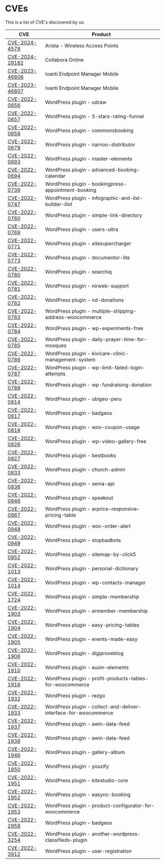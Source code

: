# CVEs
This is a list of CVE's discovered by us.

| CVE                                                                             | Product                                                          |
|---------------------------------------------------------------------------------|------------------------------------------------------------------|
| [CVE-2024-4578](https://cve.mitre.org/cgi-bin/cvename.cgi?name=CVE-2024-4578)   | Arista - Wireless Access Points                                  |
| [CVE-2024-29182](https://cve.mitre.org/cgi-bin/cvename.cgi?name=CVE-2024-29182) | Collabora Online                                                 |
| [CVE-2023-46806](https://cve.mitre.org/cgi-bin/cvename.cgi?name=CVE-2023-46806) | Ivanti Endpoint Manager Mobile                                   |
| [CVE-2023-46807](https://cve.mitre.org/cgi-bin/cvename.cgi?name=CVE-2023-46807) | Ivanti Endpoint Manager Mobile                                   |
| [CVE-2022-0656](https://cve.mitre.org/cgi-bin/cvename.cgi?name=CVE-2022-0656)   | WordPress plugin - udraw                                         |
| [CVE-2022-0657](https://cve.mitre.org/cgi-bin/cvename.cgi?name=CVE-2022-0657)   | WordPress plugin - 5-stars-rating-funnel                         |
| [CVE-2022-0658](https://cve.mitre.org/cgi-bin/cvename.cgi?name=CVE-2022-0658)   | WordPress plugin - commonsbooking                                |
| [CVE-2022-0679](https://cve.mitre.org/cgi-bin/cvename.cgi?name=CVE-2022-0679)   | WordPress plugin - narnoo-distributor                            |
| [CVE-2022-0693](https://cve.mitre.org/cgi-bin/cvename.cgi?name=CVE-2022-0693)   | WordPress plugin - master-elements                               |
| [CVE-2022-0694](https://cve.mitre.org/cgi-bin/cvename.cgi?name=CVE-2022-0694)   | WordPress plugin - advanced-booking-calendar                     |
| [CVE-2022-0739](https://cve.mitre.org/cgi-bin/cvename.cgi?name=CVE-2022-0739)   | WordPress plugin - bookingpress-appointment-booking              |
| [CVE-2022-0747](https://cve.mitre.org/cgi-bin/cvename.cgi?name=CVE-2022-0747)   | WordPress plugin - infographic-and-list-builder-ilist            |
| [CVE-2022-0760](https://cve.mitre.org/cgi-bin/cvename.cgi?name=CVE-2022-0760)   | WordPress plugin - simple-link-directory                         |
| [CVE-2022-0769](https://cve.mitre.org/cgi-bin/cvename.cgi?name=CVE-2022-0769)   | WordPress plugin - users-ultra                                   |
| [CVE-2022-0771](https://cve.mitre.org/cgi-bin/cvename.cgi?name=CVE-2022-0771)   | WordPress plugin - sitesupercharger                              |
| [CVE-2022-0773](https://cve.mitre.org/cgi-bin/cvename.cgi?name=CVE-2022-0773)   | WordPress plugin - documentor-lite                               |
| [CVE-2022-0780](https://cve.mitre.org/cgi-bin/cvename.cgi?name=CVE-2022-0780)   | WordPress plugin - searchiq                                      |
| [CVE-2022-0781](https://cve.mitre.org/cgi-bin/cvename.cgi?name=CVE-2022-0781)   | WordPress plugin - nirweb-support                                |
| [CVE-2022-0782](https://cve.mitre.org/cgi-bin/cvename.cgi?name=CVE-2022-0782)   | WordPress plugin - nd-donations                                  |
| [CVE-2022-0783](https://cve.mitre.org/cgi-bin/cvename.cgi?name=CVE-2022-0783)   | WordPress plugin - multiple-shipping-address-woocommerce         |
| [CVE-2022-0784](https://cve.mitre.org/cgi-bin/cvename.cgi?name=CVE-2022-0784)   | WordPress plugin - wp-experiments-free                           |
| [CVE-2022-0785](https://cve.mitre.org/cgi-bin/cvename.cgi?name=CVE-2022-0785)   | WordPress plugin - daily-prayer-time-for-mosques                 |
| [CVE-2022-0786](https://cve.mitre.org/cgi-bin/cvename.cgi?name=CVE-2022-0786)   | WordPress plugin - kivicare-clinic-management-system             |
| [CVE-2022-0787](https://cve.mitre.org/cgi-bin/cvename.cgi?name=CVE-2022-0787)   | WordPress plugin - wp-limit-failed-login-attempts                |
| [CVE-2022-0788](https://cve.mitre.org/cgi-bin/cvename.cgi?name=CVE-2022-0788)   | WordPress plugin - wp-fundraising-donation                       |
| [CVE-2022-0814](https://cve.mitre.org/cgi-bin/cvename.cgi?name=CVE-2022-0814)   | WordPress plugin - ubigeo-peru                                   |
| [CVE-2022-0817](https://cve.mitre.org/cgi-bin/cvename.cgi?name=CVE-2022-0817)   | WordPress plugin - badgeos                                       |
| [CVE-2022-0818](https://cve.mitre.org/cgi-bin/cvename.cgi?name=CVE-2022-0818)   | WordPress plugin - woo-coupon-usage                              |
| [CVE-2022-0826](https://cve.mitre.org/cgi-bin/cvename.cgi?name=CVE-2022-0826)   | WordPress plugin - wp-video-gallery-free                         |
| [CVE-2022-0827](https://cve.mitre.org/cgi-bin/cvename.cgi?name=CVE-2022-0827)   | WordPress plugin - bestbooks                                     |
| [CVE-2022-0833](https://cve.mitre.org/cgi-bin/cvename.cgi?name=CVE-2022-0833)   | WordPress plugin - church-admin                                  |
| [CVE-2022-0836](https://cve.mitre.org/cgi-bin/cvename.cgi?name=CVE-2022-0836)   | WordPress plugin - sema-api                                      |
| [CVE-2022-0846](https://cve.mitre.org/cgi-bin/cvename.cgi?name=CVE-2022-0846)   | WordPress plugin - speakout                                      |
| [CVE-2022-0867](https://cve.mitre.org/cgi-bin/cvename.cgi?name=CVE-2022-0867)   | WordPress plugin - arprice-responsive-pricing-table              |
| [CVE-2022-0948](https://cve.mitre.org/cgi-bin/cvename.cgi?name=CVE-2022-0948)   | WordPress plugin - woc-order-alert                               |
| [CVE-2022-0949](https://cve.mitre.org/cgi-bin/cvename.cgi?name=CVE-2022-0949)   | WordPress plugin - stopbadbots                                   |
| [CVE-2022-0952](https://cve.mitre.org/cgi-bin/cvename.cgi?name=CVE-2022-0952)   | WordPress plugin - sitemap-by-click5                             |
| [CVE-2022-1013](https://cve.mitre.org/cgi-bin/cvename.cgi?name=CVE-2022-1013)   | WordPress plugin - personal-dictionary                           |
| [CVE-2022-1014](https://cve.mitre.org/cgi-bin/cvename.cgi?name=CVE-2022-1014)   | WordPress plugin - wp-contacts-manager                           |
| [CVE-2022-1724](https://cve.mitre.org/cgi-bin/cvename.cgi?name=CVE-2022-1724)   | WordPress plugin - simple-membership                             |
| [CVE-2022-1903](https://cve.mitre.org/cgi-bin/cvename.cgi?name=CVE-2022-1903)   | WordPress plugin - armember-membership                           |
| [CVE-2022-1904](https://cve.mitre.org/cgi-bin/cvename.cgi?name=CVE-2022-1904)   | WordPress plugin - easy-pricing-tables                           |
| [CVE-2022-1905](https://cve.mitre.org/cgi-bin/cvename.cgi?name=CVE-2022-1905)   | WordPress plugin - events-made-easy                              |
| [CVE-2022-1906](https://cve.mitre.org/cgi-bin/cvename.cgi?name=CVE-2022-1906)   | WordPress plugin - digiproveblog                                 |
| [CVE-2022-1910](https://cve.mitre.org/cgi-bin/cvename.cgi?name=CVE-2022-1910)   | WordPress plugin - auxin-elements                                |
| [CVE-2022-1916](https://cve.mitre.org/cgi-bin/cvename.cgi?name=CVE-2022-1916)   | WordPress plugin - profit-products-tables-for-woocommerce        |
| [CVE-2022-1932](https://cve.mitre.org/cgi-bin/cvename.cgi?name=CVE-2022-1932)   | WordPress plugin - rezgo                                         |
| [CVE-2022-1933](https://cve.mitre.org/cgi-bin/cvename.cgi?name=CVE-2022-1933)   | WordPress plugin - collect-and-deliver-interface-for-woocommerce |
| [CVE-2022-1937](https://cve.mitre.org/cgi-bin/cvename.cgi?name=CVE-2022-1937)   | WordPress plugin - awin-data-feed                                |
| [CVE-2022-1938](https://cve.mitre.org/cgi-bin/cvename.cgi?name=CVE-2022-1938)   | WordPress plugin - awin-data-feed                                |
| [CVE-2022-1946](https://cve.mitre.org/cgi-bin/cvename.cgi?name=CVE-2022-1946)   | WordPress plugin - gallery-album                                 |
| [CVE-2022-1950](https://cve.mitre.org/cgi-bin/cvename.cgi?name=CVE-2022-1950)   | WordPress plugin - youzify                                       |
| [CVE-2022-1951](https://cve.mitre.org/cgi-bin/cvename.cgi?name=CVE-2022-1951)   | WordPress plugin - kitestudio-core                               |
| [CVE-2022-1952](https://cve.mitre.org/cgi-bin/cvename.cgi?name=CVE-2022-1952)   | WordPress plugin - easync-booking                                |
| [CVE-2022-1953](https://cve.mitre.org/cgi-bin/cvename.cgi?name=CVE-2022-1953)   | WordPress plugin - product-configurator-for-woocommerce          |
| [CVE-2022-2958](https://cve.mitre.org/cgi-bin/cvename.cgi?name=CVE-2022-2958)   | WordPress plugin - badgeos                                       |
| [CVE-2022-3254](https://cve.mitre.org/cgi-bin/cvename.cgi?name=CVE-2022-3254)   | WordPress plugin - another-wordpress-classifieds-plugin          |
| [CVE-2022-3912](https://cve.mitre.org/cgi-bin/cvename.cgi?name=CVE-2022-3912)   | WordPress plugin - user-registration                             |
